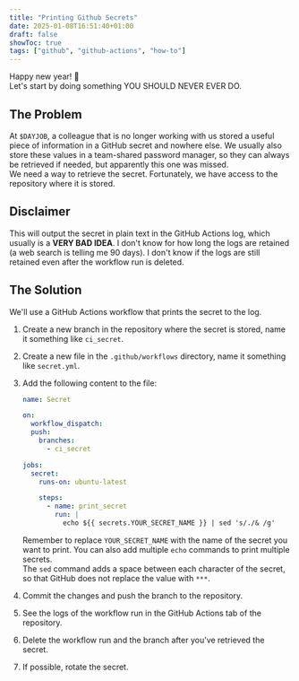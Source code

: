 ```yaml
---
title: "Printing Github Secrets"
date: 2025-01-08T16:51:40+01:00
draft: false
showToc: true
tags: ["github", "github-actions", "how-to"]
---
```


Happy new year! 🎉 \
Let's start by doing something YOU SHOULD NEVER EVER DO.

<!--more-->

## The Problem

At `$DAYJOB`, a colleague that is no longer working with us stored a useful piece of information in a GitHub secret and nowhere else. We usually also store these values in a team-shared password manager, so they can always be retrieved if needed, but apparently this one was missed. \
We need a way to retrieve the secret. Fortunately, we have access to the repository where it is stored.

## Disclaimer
This will output the secret in plain text in the GitHub Actions log, which usually is a **VERY BAD IDEA**. I don't know for how long the logs are retained (a web search is telling me 90 days). I don't know if the logs are still retained even after the workflow run is deleted.

## The Solution
We'll use a GitHub Actions workflow that prints the secret to the log.

1. Create a new branch in the repository where the secret is stored, name it something like `ci_secret`.
2. Create a new file in the `.github/workflows` directory, name it something like `secret.yml`.
3. Add the following content to the file:
    ```yaml
    name: Secret

    on:
      workflow_dispatch:
      push:
        branches:
          - ci_secret

    jobs:
      secret:
        runs-on: ubuntu-latest

        steps:
          - name: print_secret
            run: |
              echo ${{ secrets.YOUR_SECRET_NAME }} | sed 's/./& /g'
    ```

    Remember to replace `YOUR_SECRET_NAME` with the name of the secret you want to print. You can also add multiple `echo` commands to print multiple secrets. \
    The `sed` command adds a space between each character of the secret, so that GitHub does not replace the value with `***`.

4. Commit the changes and push the branch to the repository.

5. See the logs of the workflow run in the GitHub Actions tab of the repository.

6. Delete the workflow run and the branch after you've retrieved the secret.

7. If possible, rotate the secret.
